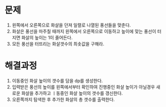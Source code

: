 # 문제

1. 왼쪽에서 오른쪽으로 화살을 던져 일렬로 나열된 풍선들을 맞춘다.
2. 화살은 풍선을 마주칠 때까지  왼쪽에서 오른쪽으로 이동하고 높이에 맞는 풍선이 터지면 화살의 높이는 1이 줄어든다.
3. 모든 풍선을 터뜨리는 화살갯수의 최솟값을 구해라.



# 해결과정

1. 이동중인 화살 높이의 갯수를 담을 dp를 생성한다.
2. 입력받은 풍선의 높이를 왼쪽에서부터 확인하여 진행중인 화살 높이가 아닐경우 새로운 화살을 추가하고 ㅣ동중인 화살 높이의 갯수를 갱신한다.
3. 오른쪽까지 탐색한 후 추가한 화살의 총 갯수를 출력한다.

